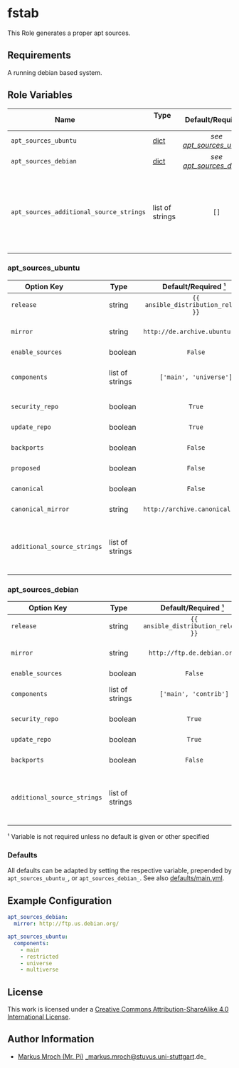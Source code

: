 # fstab

This Role generates a proper apt sources.


## Requirements

A running debian based system.


## Role Variables

| Name                                    | Type                        |        Default/Required [¹](#__required)        | Description                                                                                                                                                                       |
|-----------------------------------------|-----------------------------|:-----------------------------------------------:|-----------------------------------------------------------------------------------------------------------------------------------------------------------------------------------|
| `apt_sources_ubuntu`                    | [dict](#apt_sources_ubuntu) | _see [apt_sources_ubuntu](#apt_sources_ubuntu)_ | Apt source config for ubuntu systems                                                                                                                                              |
| `apt_sources_debian`                    | [dict](#apt_sources_debian) | _see [apt_sources_debian](#apt_sources_debian)_ | Apt source config for debian systems                                                                                                                                              |
| `apt_sources_additional_source_strings` | list of strings             |                       `[]`                      | Additional apt sources to add (each string is additional line in `/etc/apt/sources.list` without any modifications)(This option will be overwritten by the release specific ones) |


### apt_sources_ubuntu
| Option Key                  | Type            |  Default/Required [¹](#__required)   | Description                                                                                                         |
|-----------------------------|-----------------|:------------------------------------:|---------------------------------------------------------------------------------------------------------------------|
| `release`                   | string          | `{{ ansible_distribution_release }}` | Release string to set                                                                                               |
| `mirror`                    | string          |    `http://de.archive.ubuntu.com/`   | Mirror to use for apt entries (The leading `/` is required)                                                         |
| `enable_sources`            | boolean         |                `False`               | Enable `deb-src` entries                                                                                            |
| `components`                | list of strings |        `['main', 'universe']`        | Components to enable (valid values are: `main`, `restricted`, `universe`, `multiverse`)                             |
| `security_repo`             | boolean         |                `True`                | Enable security repository                                                                                          |
| `update_repo`               | boolean         |                `True`                | Enable general update repository                                                                                    |
| `backports`                 | boolean         |                `False`               | Enable backports repository                                                                                         |
| `proposed`                  | boolean         |                `False`               | Enable proposed repository                                                                                          |
| `canonical`                 | boolean         |                `False`               | Enable ubuntu partner (canonical) repository                                                                        |
| `canonical_mirror`          | string          |    `http://archive.canonical.com/`   | Ubuntu canonical mirror to use                                                                                      |
| `additional_source_strings` | list of strings |                                      | Additional apt sources to add (each string is additional line in `/etc/apt/sources.list` without any modifications) |


### apt_sources_debian
| Option Key                  | Type            |  Default/Required [¹](#__required)   | Description                                                                                                         |
|-----------------------------|-----------------|:------------------------------------:|---------------------------------------------------------------------------------------------------------------------|
| `release`                   | string          | `{{ ansible_distribution_release }}` | Release string to set                                                                                               |
| `mirror`                    | string          |      `http://ftp.de.debian.org/`     | Mirror to use for apt entries (The leading `/` is required)                                                         |
| `enable_sources`            | boolean         |                `False`               | Enable `deb-src` entries                                                                                            |
| `components`                | list of strings |         `['main', 'contrib']`        | Components to enable (valid values are: `main`, `contrib`, `non-free`)                                              |
| `security_repo`             | boolean         |                `True`                | Enable security repository                                                                                          |
| `update_repo`               | boolean         |                `True`                | Enable general update repository                                                                                    |
| `backports`                 | boolean         |                `False`               | Enable backports repository                                                                                         |
| `additional_source_strings` | list of strings |                                      | Additional apt sources to add (each string is additional line in `/etc/apt/sources.list` without any modifications) |

<a id="__required">¹</a> Variable is not required unless no default is given or other specified


### Defaults

All defaults can be adapted by setting the respective variable, prepended by `apt_sources_ubuntu_`, or `apt_sources_debian_`. See also [defaults/main.yml](defaults/main.yml).


## Example Configuration

```yml
apt_sources_debian:
  mirror: http://ftp.us.debian.org/

apt_sources_ubuntu:
  components:
    - main
    - restricted
    - universe
    - multiverse
```

## License

This work is licensed under a [Creative Commons Attribution-ShareAlike 4.0 International License](https://creativecommons.org/licenses/by-sa/4.0/).


## Author Information

- [Markus Mroch (Mr. Pi)](https://github.com/Mr-Pi) _markus.mroch@stuvus.uni-stuttgart.de_
